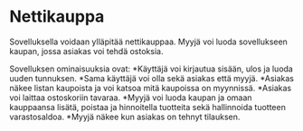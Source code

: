 # Nettikauppa
Sovelluksella voidaan ylläpitää nettikauppaa. Myyjä voi luoda sovellukseen kaupan, jossa asiakas voi tehdä ostoksia.

Sovelluksen ominaisuuksia ovat:
 *Käyttäjä voi kirjautua sisään, ulos ja luoda uuden tunnuksen.
 *Sama käyttäjä voi olla sekä asiakas että myyjä.
 *Asiakas näkee listan kaupoista ja voi katsoa mitä kaupoissa on myynnissä.
 *Asiakas voi laittaa ostoskoriin tavaraa.
 *Myyjä voi luoda kaupan ja omaan kauppaansa lisätä, poistaa ja hinnoitella tuotteita sekä hallinnoida tuotteen varastosaldoa.
 *Myyjä näkee kun asiakas on tehnyt tilauksen.
